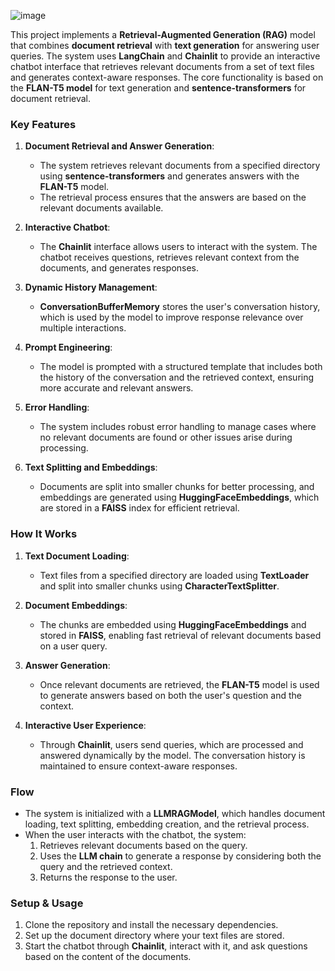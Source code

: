 ![image](https://github.com/user-attachments/assets/5c9ddde2-7411-4a92-be9f-4a2733234732)

This project implements a **Retrieval-Augmented Generation (RAG)** model that combines **document retrieval** with **text generation** for answering user queries. The system uses **LangChain** and **Chainlit** to provide an interactive chatbot interface that retrieves relevant documents from a set of text files and generates context-aware responses. The core functionality is based on the **FLAN-T5 model** for text generation and **sentence-transformers** for document retrieval.

### Key Features
1. **Document Retrieval and Answer Generation**: 
   - The system retrieves relevant documents from a specified directory using **sentence-transformers** and generates answers with the **FLAN-T5** model.
   - The retrieval process ensures that the answers are based on the relevant documents available.

2. **Interactive Chatbot**: 
   - The **Chainlit** interface allows users to interact with the system. The chatbot receives questions, retrieves relevant context from the documents, and generates responses.

3. **Dynamic History Management**:
   - **ConversationBufferMemory** stores the user's conversation history, which is used by the model to improve response relevance over multiple interactions.
  
4. **Prompt Engineering**:
   - The model is prompted with a structured template that includes both the history of the conversation and the retrieved context, ensuring more accurate and relevant answers.

5. **Error Handling**:
   - The system includes robust error handling to manage cases where no relevant documents are found or other issues arise during processing.

6. **Text Splitting and Embeddings**:
   - Documents are split into smaller chunks for better processing, and embeddings are generated using **HuggingFaceEmbeddings**, which are stored in a **FAISS** index for efficient retrieval.

### How It Works
1. **Text Document Loading**: 
   - Text files from a specified directory are loaded using **TextLoader** and split into smaller chunks using **CharacterTextSplitter**.
  
2. **Document Embeddings**:
   - The chunks are embedded using **HuggingFaceEmbeddings** and stored in **FAISS**, enabling fast retrieval of relevant documents based on a user query.

3. **Answer Generation**:
   - Once relevant documents are retrieved, the **FLAN-T5** model is used to generate answers based on both the user's question and the context.

4. **Interactive User Experience**:
   - Through **Chainlit**, users send queries, which are processed and answered dynamically by the model. The conversation history is maintained to ensure context-aware responses.

### Flow
- The system is initialized with a **LLMRAGModel**, which handles document loading, text splitting, embedding creation, and the retrieval process.
- When the user interacts with the chatbot, the system:
  1. Retrieves relevant documents based on the query.
  2. Uses the **LLM chain** to generate a response by considering both the query and the retrieved context.
  3. Returns the response to the user.

### Setup & Usage
1. Clone the repository and install the necessary dependencies.
2. Set up the document directory where your text files are stored.
3. Start the chatbot through **Chainlit**, interact with it, and ask questions based on the content of the documents.

